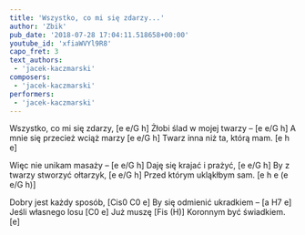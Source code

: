 ```yaml
---
title: 'Wszystko, co mi się zdarzy...'
author: 'Zbik'
pub_date: '2018-07-28 17:04:11.518658+00:00'
youtube_id: 'xfiaWVYl9R8'
capo_fret: 3
text_authors:
 - 'jacek-kaczmarski'
composers:
 - 'jacek-kaczmarski'
performers:
 - 'jacek-kaczmarski'
---
```


Wszystko, co mi się zdarzy, [e e/G h]
Żłobi ślad w mojej twarzy – [e e/G h]
A mnie się przecież wciąż marzy [e e/G h]
Twarz inna niż ta, którą mam. [e h e]

Więc nie unikam masaży – [e e/G h]
Daję się krajać i prażyć, [e e/G h]
By z twarzy stworzyć ołtarzyk, [e e/G h]
Przed którym ukląkłbym sam. [e h e (e e/G h)]

Dobry jest każdy sposób, [Cis0 C0 e]
By się odmienić ukradkiem – [a H7 e]
Jeśli własnego losu [C0 e]
Już muszę [Fis (H)]
Koronnym być świadkiem. [e]